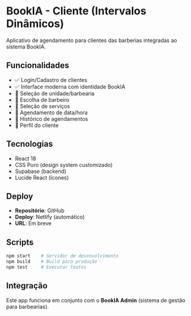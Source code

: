 # BookIA - Cliente (Intervalos Dinâmicos)

Aplicativo de agendamento para clientes das barberias integradas ao sistema BookIA.

## Funcionalidades

- ✅ Login/Cadastro de clientes
- ✅ Interface moderna com identidade BookIA
- 🚧 Seleção de unidade/barbearia
- 🚧 Escolha de barbeiro
- 🚧 Seleção de serviços
- 🚧 Agendamento de data/hora
- 🚧 Histórico de agendamentos
- 🚧 Perfil do cliente

## Tecnologias

- React 18
- CSS Puro (design system customizado)
- Supabase (backend)
- Lucide React (ícones)

## Deploy

- **Repositório**: GitHub
- **Deploy**: Netlify (automático)
- **URL**: Em breve

## Scripts

```bash
npm start    # Servidor de desenvolvimento
npm build    # Build para produção
npm test     # Executar testes
```

## Integração

Este app funciona em conjunto com o **BookIA Admin** (sistema de gestão para barbearias).
